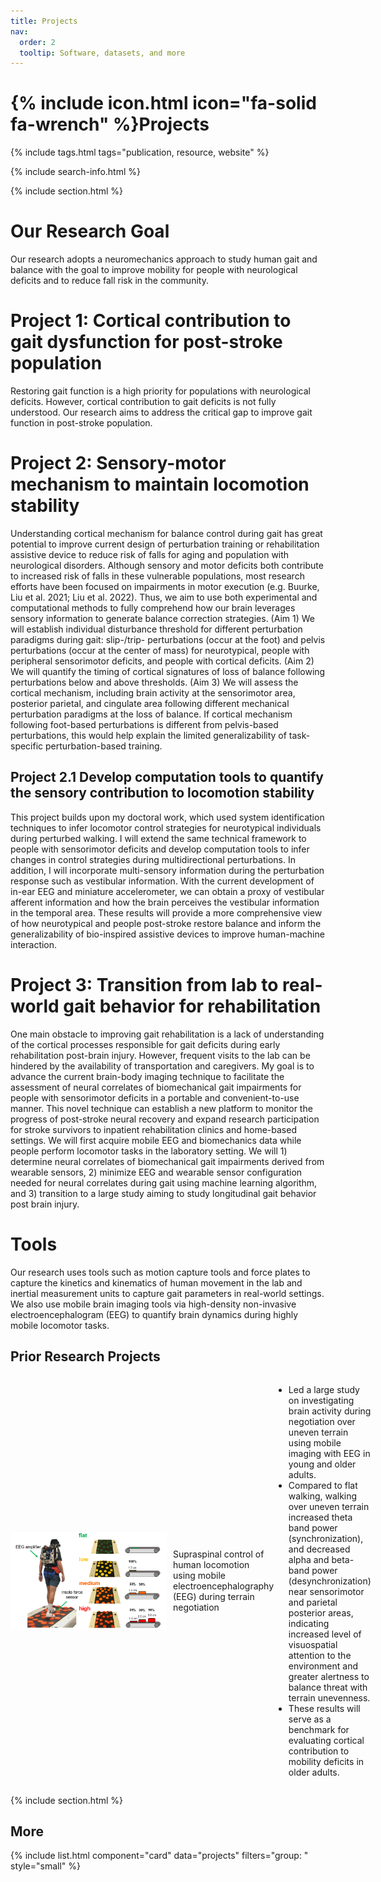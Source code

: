 ```yaml
---
title: Projects
nav:
  order: 2
  tooltip: Software, datasets, and more
---
```


# {% include icon.html icon="fa-solid fa-wrench" %}Projects

{% include tags.html tags="publication, resource, website" %}

{% include search-info.html %}

{% include section.html %}

# Our Research Goal
Our research adopts a neuromechanics approach to study human gait and balance with the goal to improve mobility for people with neurological deficits and to reduce fall risk in the community. 

# Project 1: Cortical contribution to gait dysfunction for post-stroke population
Restoring gait function is a high priority for populations with neurological deficits. However, cortical contribution to gait deficits is not fully understood. Our research aims to address the critical gap to improve gait function in post-stroke population.

# Project 2: Sensory-motor mechanism to maintain locomotion stability
Understanding cortical mechanism for balance control during gait has great potential to improve current design of perturbation training or rehabilitation assistive device to reduce risk of falls for aging and population with neurological disorders. Although sensory and motor deficits both contribute to increased risk of falls in these vulnerable populations, most research efforts have been focused on impairments in motor execution (e.g. Buurke, Liu et al. 2021; Liu et al. 2022). Thus, we aim to use both experimental and computational methods to fully comprehend how our brain leverages sensory information to generate balance correction strategies. (Aim 1) We will establish individual disturbance threshold for different perturbation paradigms during gait: slip-/trip- perturbations (occur at the foot) and pelvis perturbations (occur at the center of mass) for neurotypical, people with peripheral sensorimotor deficits, and people with cortical deficits. (Aim 2) We will quantify the timing of cortical signatures of loss of balance following perturbations below and above thresholds. (Aim 3) We will assess the cortical mechanism, including brain activity at the sensorimotor area, posterior parietal, and cingulate area following different mechanical perturbation paradigms at the loss of balance. If cortical mechanism following foot-based perturbations is different from pelvis-based perturbations, this would help explain the limited generalizability of task-specific perturbation-based training. 

## Project 2.1  Develop computation tools to quantify the sensory contribution to locomotion stability 
This project builds upon my doctoral work, which used system identification techniques to infer locomotor control strategies for neurotypical individuals during perturbed walking. I will extend the same technical framework to people with sensorimotor deficits and develop computation tools to infer changes in control strategies during multidirectional perturbations. In addition, I will incorporate multi-sensory information during the perturbation response such as vestibular information. With the current development of in-ear EEG and miniature accelerometer, we can obtain a proxy of vestibular afferent information and how the brain perceives the vestibular information in the temporal area. These results will provide a more comprehensive view of how neurotypical and people post-stroke restore balance and inform the generalizability of bio-inspired assistive devices to improve human-machine interaction. 

# Project 3: Transition from lab to real-world gait behavior for rehabilitation
One main obstacle to improving gait rehabilitation is a lack of understanding of the cortical processes responsible for gait deficits during early rehabilitation post-brain injury. However, frequent visits to the lab can be hindered by the availability of transportation and caregivers. My goal is to advance the current brain-body imaging technique to facilitate the assessment of neural correlates of biomechanical gait impairments for people with sensorimotor deficits in a portable and convenient-to-use manner. This novel technique can establish a new platform to monitor the progress of post-stroke neural recovery and expand research participation for stroke survivors to inpatient rehabilitation clinics and home-based settings. We will first acquire mobile EEG and biomechanics data while people perform locomotor tasks in the laboratory setting. We will 1) determine neural correlates of biomechanical gait impairments derived from wearable sensors, 2) minimize EEG and wearable sensor configuration needed for neural correlates during gait using machine learning algorithm, and 3) transition to a large study aiming to study longitudinal gait behavior post brain injury.

# Tools
Our research uses tools such as motion capture tools and force plates to capture the kinetics and kinematics of human movement in the lab and inertial measurement units to capture gait parameters in real-world settings. We also use mobile brain imaging tools via high-density non-invasive electroencephalogram (EEG) to quantify brain dynamics during highly mobile locomotor tasks. 

## Prior Research Projects

<div style="display: flex; align-items: center;">
    <img src="/images/website1_orig.png" alt="Image" width="250" height=auto style="margin-right: 10px;">
    <p>Supraspinal control of human locomotion using mobile electroencephalography (EEG) during terrain negotiation 
      <ul>
        <li>Led a large study on investigating brain activity during negotiation over uneven terrain using mobile imaging with EEG in young and older adults.​</li>
        <li>Compared to flat walking, walking over uneven terrain increased theta band power (synchronization), and decreased alpha and beta-band power (desynchronization) near sensorimotor and parietal posterior areas, indicating increased level of visuospatial attention to the environment and greater alertness to balance threat with terrain unevenness.</li>
        <li>These results will serve as a benchmark for evaluating cortical contribution to mobility deficits in older adults.</li>
      </ul>
    </p>
</div>

{% include section.html %}

## More

{% include list.html component="card" data="projects" filters="group: " style="small" %}
